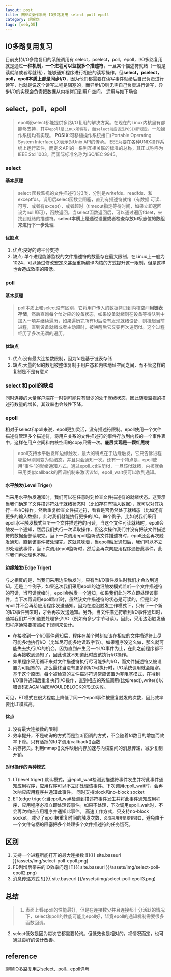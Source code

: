 ```yaml
---
layout: post
title: 网络&操作系统-IO多路复用 select poll epoll 
category: 理解向
tags: [web,OS]
---
```

## IO多路复用复习
目前支持I/O多路复用的系统调用有 select，pselect，poll，epoll，I/O多路复用就是通过**一种机制，一个进程可以监视多个描述符**，一旦某个描述符就绪（一般是读就绪或者写就绪），能够通知程序进行相应的读写操作。但**select，pselect，poll，epoll本质上都是同步I/O**，因为他们都需要在读写事件就绪后自己负责进行读写，也就是说这个读写过程是阻塞的，而异步I/O则无需自己负责进行读写，异步I/O的实现会负责把数据从内核拷贝到用户空间。
适用与如下场合

## select，poll，epoll
> epoll跟select都能提供多路I/O复用的解决方案。在现在的Linux内核里有都能够支持，其中`epoll是Linux所特有`，而`select则应该是POSIX所规定`，一般操作系统均有实现。
> **POSIX**:可移植操作系统接口(Portable Operating System Interface),X表示对Unix API的传承。IEEE为要在各种UNIX操作系统上运行软件，而定义API的一系列互相关联的标准的总称，其正式称呼为IEEE Std 1003，而国际标准名称为ISO/IEC 9945。

### select
#### 基本原理
> select 函数监视的文件描述符分3类，分别是writefds、readfds、和exceptfds。调用后select函数会阻塞，直到有描述符就绪（有数据 可读、可写、或者有except），或者超时（timeout指定等待时间，如果立即返回设为null即可），函数返回。当select函数返回后，可以通过遍历fdset，来找到就绪的描述符。**select本质上是通过设置或者检查存放fd标志位的数组来进行下一步处理**.

#### 优缺点
1. 优点:良好的跨平台支持
2. 缺点: 单个进程能够监视的文件描述符的数量存在最大限制，在Linux上一般为1024，可以通过修改宏定义甚至重新编译内核的方式提升这一限制，但是这样也会造成效率的降低。

### poll 
#### 基本原理
> poll本质上和select没有区别，它将用户传入的数据拷贝到内核空间**用链表存储**，然后查询每个fd对应的设备状态，如果设备就绪则在设备等待队列中加入一项并继续遍历，如果遍历完所有fd后没有发现就绪设备，则挂起当前进程，直到设备就绪或者主动超时，被唤醒后它又要再次遍历fd。这个过程经历了多次无谓的遍历。

#### 优缺点
1. 优点:没有最大连接数限制，因为fd是基于链表存储
2. 缺点:大量的fd的数组被整体复制于用户态和内核地址空间之间，而不管这样的复制是不是有意义

### select 和 poll的缺点
同时连接的大量客户端在一时刻可能只有很少的处于就绪状态，因此随着监视的描述符数量的增长，其效率也会线性下降。

### epoll
相对于select和poll来说，epoll更加灵活，没有描述符限制。epoll使用一个文件描述符管理多个描述符，将用户关系的文件描述符的事件存放到内核的一个事件表中，这样在用户空间和内核空间的copy只需一次。**底层实现是一颗红黑树**
> epoll支持水平触发和边缘触发，最大的特点在于边缘触发，它只告诉进程哪些fd刚刚变为就绪态，并且只会通知一次。还有一个特点是，epoll使用“事件”的就绪通知方式，通过epoll_ctl注册fd，一旦该fd就绪，内核就会采用类似callback的回调机制来激活该fd，epoll_wait便可以收到通知。

#### 水平触发(Level Triger)
当采用水平触发通知时，我们可以在任意时刻检查文件描述符的就绪状态。这表示当我们确定了文件描述符处于就绪状态时（比如存在有输入数据），就可以对其执行一些I/O操作，然后重复检查文件描述符，看看是否仍然处于就绪态（比如还有更多的输入数据），此时我们就能执行更多的I/O。举个例子，比如说我们采用epoll水平触发模式监听一个文件描述符的可读，当这个文件可读就绪时，epoll会触发一个通知，然后我们执行一次读取操作，但这次操作我们并没有把该文件描述符的数据全部读取完。当下一次调用epoll监听该文件描述符时，epoll还会再次触发通知，直到该事件被处理完。这就意味着，当epoll触发通知后，我们可以不立即处理该事件，当下次调用epoll监听时，然后会再次向应用程序通告此事件，此时我们再处理也不晚。 
#### 边缘触发(Edge Triger)
与之相反的是，当我们采用边沿触发时，只有当I/O事件发生时我们才会收到通知。还是上个例子，如果这次我们采用epoll的边沿触发模式监听一个文件描述符的可读，当可读就绪时，epoll会触发一个通知，如果我们此时不立即处理该事件，当下次再调用epoll监听时，虽然该文件描述符的状态是可读的，但是此时epoll并不会再给应用程序发送通知。因为在边沿触发工作模式下，只有下一个新的I/O事件到来时，才会再次发送通知。另外，当文件描述符收到I/O事件通知时，通常我们并不知道要处理多少I/O（例如有多少字节可读）。因此，采用边沿触发通知程序通常要按照如下规则来设计。
- 在接收到一个I/O事件通知后，程序在某个时刻应该在相应的文件描述符上尽可能多地执行I/O（比如尽可能多地读取字节）。如果程序没这么做，那么就可能失去执行I/O的机会。因为直到产生另一个I/O事件为止，在此之前程序都不会再接收到通知了，因此也就不知道此时应该执行I/O操作。
- 如果程序采用循环来对文件描述符执行尽可能多的I/O，而文件描述符又被设置为可阻塞的，那么最终当没有更多的I/O可执行时，I/O系统调用就会阻塞。基于这个原因，每个被检查的文件描述符通常应该置为非阻塞模式，在得到I/O事件通知后重复执行I/O操作，直到相应的系统调用(比如read(),write())以错误码EAGAIN或EWOULDBLOCK的形式失败。

可见，ET模式在很大程度上降低了同一个epoll事件被重复触发的次数，因此效率要比LT模式高。

#### 优点
1. 没有最大连接数的限制
2. 效率提升，不是轮询的方式而是监听回调的方式，不会随着fd数目的增加而效率下降。只有活跃的fd才调用callback()函数
3. 内存拷贝。利用mmap()文件映射内存加速与内核空间的消息传递，减少复制开销。

#### 对fd操作的两种模式
1. LT(level triger):默认模式，当epoll_wait检测到描述符事件发生并将此事件通知应用程序，应用程序可以不立即处理该事件。下次调用epoll_wait时，会再次响应应用程序并通知此事件。
同时支持block和no-block socket
2. ET(edge triger):当epoll_wait检测到描述符事件发生并将此事件通知应用程序，应用程序必须立即处理该事件。如果不处理，下次调用epoll_wait时，不会再次响应应用程序并通知此事件。
高速工作方式，只支持no-block socket。减少了epoll被重复时间的触发次数，`必须采用非阻塞套接口`，避免由于一个文件句柄的阻塞把多个处理多个文件描述符的任务饿死。

## 区别
1. 支持一个进程所能打开的最大连接数
![]({{ site.baseurl }}/assets/img/select-poll-epoll.png)
2. FD剧增后带来的IO效率问题
![]({{ site.baseurl }}/assets/img/select-poll-epoll2.png)
3. 消息传递方式
![]({{ site.baseurl }}/assets/img/select-poll-epoll3.png)


## 总结
> 1. 表面上看epoll的性能最好，但是在连接数少并且连接都十分活跃的情况下，select和poll的性能可能比epoll好，毕竟epoll的通知机制需要很多函数回调。
2. select低效是因为每次它都需要轮询。但低效也是相对的，视情况而定，也可通过良好的设计改善。



## reference
[聊聊IO多路复用之select、poll、epoll详解](https://www.jianshu.com/p/dfd940e7fca2)
